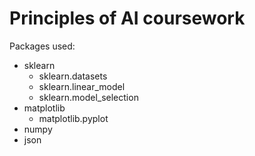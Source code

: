 # Principles of AI coursework

Packages used:
- sklearn
	- sklearn.datasets
	- sklearn.linear_model
	- sklearn.model_selection
- matplotlib
	- matplotlib.pyplot
- numpy
- json
